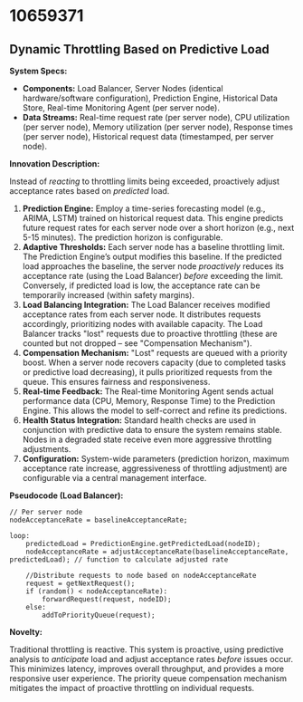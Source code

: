 # 10659371

## Dynamic Throttling Based on Predictive Load

**System Specs:**

*   **Components:** Load Balancer, Server Nodes (identical hardware/software configuration), Prediction Engine, Historical Data Store, Real-time Monitoring Agent (per server node).
*   **Data Streams:** Real-time request rate (per server node), CPU utilization (per server node), Memory utilization (per server node), Response times (per server node), Historical request data (timestamped, per server node).

**Innovation Description:**

Instead of *reacting* to throttling limits being exceeded, proactively adjust acceptance rates based on *predicted* load.

1.  **Prediction Engine:** Employ a time-series forecasting model (e.g., ARIMA, LSTM) trained on historical request data. This engine predicts future request rates for each server node over a short horizon (e.g., next 5-15 minutes).  The prediction horizon is configurable.
2.  **Adaptive Thresholds:**  Each server node has a baseline throttling limit.  The Prediction Engine’s output modifies this baseline.  If the predicted load approaches the baseline, the server node *proactively* reduces its acceptance rate (using the Load Balancer) *before* exceeding the limit. Conversely, if predicted load is low, the acceptance rate can be temporarily increased (within safety margins).
3.  **Load Balancing Integration:** The Load Balancer receives modified acceptance rates from each server node. It distributes requests accordingly, prioritizing nodes with available capacity. The Load Balancer tracks "lost" requests due to proactive throttling (these are counted but not dropped – see "Compensation Mechanism").
4.  **Compensation Mechanism:**  "Lost" requests are queued with a priority boost. When a server node recovers capacity (due to completed tasks or predictive load decreasing), it pulls prioritized requests from the queue.  This ensures fairness and responsiveness.
5.  **Real-time Feedback:** The Real-time Monitoring Agent sends actual performance data (CPU, Memory, Response Time) to the Prediction Engine.  This allows the model to self-correct and refine its predictions.
6.  **Health Status Integration:**  Standard health checks are used in conjunction with predictive data to ensure the system remains stable. Nodes in a degraded state receive even more aggressive throttling adjustments.
7.  **Configuration:** System-wide parameters (prediction horizon, maximum acceptance rate increase, aggressiveness of throttling adjustment) are configurable via a central management interface.



**Pseudocode (Load Balancer):**

```
// Per server node
nodeAcceptanceRate = baselineAcceptanceRate;

loop:
    predictedLoad = PredictionEngine.getPredictedLoad(nodeID);
    nodeAcceptanceRate = adjustAcceptanceRate(baselineAcceptanceRate, predictedLoad); // function to calculate adjusted rate

    //Distribute requests to node based on nodeAcceptanceRate
    request = getNextRequest();
    if (random() < nodeAcceptanceRate):
        forwardRequest(request, nodeID);
    else:
        addToPriorityQueue(request);
```

**Novelty:**

Traditional throttling is reactive. This system is proactive, using predictive analysis to *anticipate* load and adjust acceptance rates *before* issues occur. This minimizes latency, improves overall throughput, and provides a more responsive user experience. The priority queue compensation mechanism mitigates the impact of proactive throttling on individual requests.